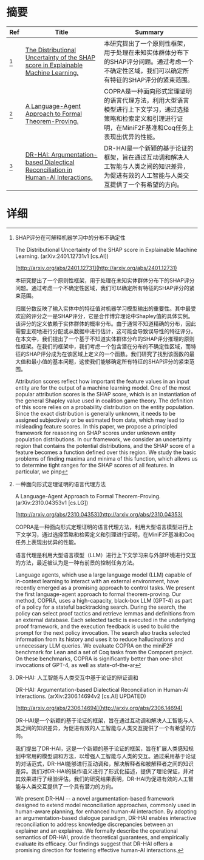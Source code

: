 # 摘要

| Ref | Title | Summary |
| --- | --- | --- |
| [^1] | [The Distributional Uncertainty of the SHAP score in Explainable Machine Learning.](http://arxiv.org/abs/2401.12731) | 本研究提出了一个原则性框架，用于处理在未知实体群体分布下的SHAP评分问题。通过考虑一个不确定性区域，我们可以确定所有特征的SHAP评分的紧束范围。 |
| [^2] | [A Language-Agent Approach to Formal Theorem-Proving.](http://arxiv.org/abs/2310.04353) | COPRA是一种面向形式定理证明的语言代理方法，利用大型语言模型进行上下文学习，通过选择策略和检索定义和引理进行证明，在MiniF2F基准和Coq任务上表现出优异的性能。 |
| [^3] | [DR-HAI: Argumentation-based Dialectical Reconciliation in Human-AI Interactions.](http://arxiv.org/abs/2306.14694) | DR-HAI是一个新颖的基于论证的框架，旨在通过互动调和解决人工智能与人类之间的知识差异，为促进有效的人工智能与人类交互提供了一个有希望的方向。 |

# 详细

[^1]: SHAP评分在可解释机器学习中的分布不确定性

    The Distributional Uncertainty of the SHAP score in Explainable Machine Learning. (arXiv:2401.12731v1 [cs.AI])

    [http://arxiv.org/abs/2401.12731](http://arxiv.org/abs/2401.12731)

    本研究提出了一个原则性框架，用于处理在未知实体群体分布下的SHAP评分问题。通过考虑一个不确定性区域，我们可以确定所有特征的SHAP评分的紧束范围。

    

    归属分数反映了输入实体中的特征值对机器学习模型输出的重要性。其中最受欢迎的评分之一是SHAP评分，它是合作博弈理论中Shapley值的具体实例。该评分的定义依赖于实体群体的概率分布。由于通常不知道精确的分布，因此需要主观地进行分配或从数据中进行估计，这可能会导致误导性的特征评分。在本文中，我们提出了一个基于不知道实体群体分布的SHAP评分推理的原则性框架。在我们的框架中，我们考虑一个包含潜在分布的不确定性区域，而特征的SHAP评分成为在该区域上定义的一个函数。我们研究了找到该函数的最大值和最小值的基本问题，这使我们能够确定所有特征的SHAP评分的紧束范围。

    Attribution scores reflect how important the feature values in an input entity are for the output of a machine learning model. One of the most popular attribution scores is the SHAP score, which is an instantiation of the general Shapley value used in coalition game theory. The definition of this score relies on a probability distribution on the entity population. Since the exact distribution is generally unknown, it needs to be assigned subjectively or be estimated from data, which may lead to misleading feature scores. In this paper, we propose a principled framework for reasoning on SHAP scores under unknown entity population distributions. In our framework, we consider an uncertainty region that contains the potential distributions, and the SHAP score of a feature becomes a function defined over this region. We study the basic problems of finding maxima and minima of this function, which allows us to determine tight ranges for the SHAP scores of all features. In particular, we pinp
    
[^2]: 一种面向形式定理证明的语言代理方法

    A Language-Agent Approach to Formal Theorem-Proving. (arXiv:2310.04353v1 [cs.LG])

    [http://arxiv.org/abs/2310.04353](http://arxiv.org/abs/2310.04353)

    COPRA是一种面向形式定理证明的语言代理方法，利用大型语言模型进行上下文学习，通过选择策略和检索定义和引理进行证明，在MiniF2F基准和Coq任务上表现出优异的性能。

    

    语言代理是利用大型语言模型（LLM）进行上下文学习来与外部环境进行交互的方法，最近被认为是一种有前景的控制任务方法。

    Language agents, which use a large language model (LLM) capable of in-context learning to interact with an external environment, have recently emerged as a promising approach to control tasks. We present the first language-agent approach to formal theorem-proving. Our method, COPRA, uses a high-capacity, black-box LLM (GPT-4) as part of a policy for a stateful backtracking search. During the search, the policy can select proof tactics and retrieve lemmas and definitions from an external database. Each selected tactic is executed in the underlying proof framework, and the execution feedback is used to build the prompt for the next policy invocation. The search also tracks selected information from its history and uses it to reduce hallucinations and unnecessary LLM queries.  We evaluate COPRA on the miniF2F benchmark for Lean and a set of Coq tasks from the Compcert project. On these benchmarks, COPRA is significantly better than one-shot invocations of GPT-4, as well as state-of-the-ar
    
[^3]: DR-HAI: 人工智能与人类交互中基于论证的辩证调和

    DR-HAI: Argumentation-based Dialectical Reconciliation in Human-AI Interactions. (arXiv:2306.14694v2 [cs.AI] UPDATED)

    [http://arxiv.org/abs/2306.14694](http://arxiv.org/abs/2306.14694)

    DR-HAI是一个新颖的基于论证的框架，旨在通过互动调和解决人工智能与人类之间的知识差异，为促进有效的人工智能与人类交互提供了一个有希望的方向。

    

    我们提出了DR-HAI，这是一个新颖的基于论证的框架，旨在扩展人类感知规划中常用的模型调和方法，以增强人工智能与人类的交互。通过采用基于论证的对话范式，DR-HAI能够进行互动调和，解决解释者和被解释者之间的知识差异。我们对DR-HAI的操作语义进行了形式化描述，提供了理论保证，并对其效果进行了经验评估。我们的研究结果表明，DR-HAI为促进有效的人工智能与人类交互提供了一个具有潜力的方向。

    We present DR-HAI -- a novel argumentation-based framework designed to extend model reconciliation approaches, commonly used in human-aware planning, for enhanced human-AI interaction. By adopting an argumentation-based dialogue paradigm, DR-HAI enables interactive reconciliation to address knowledge discrepancies between an explainer and an explainee. We formally describe the operational semantics of DR-HAI, provide theoretical guarantees, and empirically evaluate its efficacy. Our findings suggest that DR-HAI offers a promising direction for fostering effective human-AI interactions.
    

